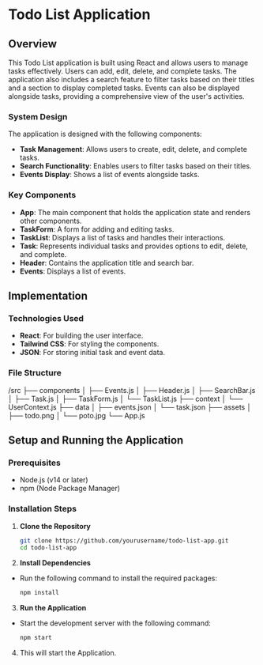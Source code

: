# Todo List Application

## Overview

This Todo List application is built using React and allows users to manage tasks effectively. Users can add, edit, delete, and complete tasks. The application also includes a search feature to filter tasks based on their titles and a section to display completed tasks. Events can also be displayed alongside tasks, providing a comprehensive view of the user's activities.

### System Design

The application is designed with the following components:

- **Task Management**: Allows users to create, edit, delete, and complete tasks.
- **Search Functionality**: Enables users to filter tasks based on their titles.
- **Events Display**: Shows a list of events alongside tasks.

### Key Components

- **App**: The main component that holds the application state and renders other components.
- **TaskForm**: A form for adding and editing tasks.
- **TaskList**: Displays a list of tasks and handles their interactions.
- **Task**: Represents individual tasks and provides options to edit, delete, and complete.
- **Header**: Contains the application title and search bar.
- **Events**: Displays a list of events.

## Implementation

### Technologies Used

- **React**: For building the user interface.
- **Tailwind CSS**: For styling the components.
- **JSON**: For storing initial task and event data.

### File Structure

/src
├── components
│ ├── Events.js
│ ├── Header.js
│ ├── SearchBar.js
│ ├── Task.js
│ ├── TaskForm.js
│ └── TaskList.js
├── context
│ └── UserContext.js
├── data
│ ├── events.json
│ └── task.json
├── assets
│ ├── todo.png
│ └── poto.jpg
└── App.js

## Setup and Running the Application

### Prerequisites

- Node.js (v14 or later)
- npm (Node Package Manager)

### Installation Steps

1. **Clone the Repository**

   ```bash
   git clone https://github.com/yourusername/todo-list-app.git
   cd todo-list-app

   ```

2. **Install Dependencies**

- Run the following command to install the required packages:
  ```bash
  npm install
  ```

3. **Run the Application**

- Start the development server with the following command:
  ```bash
  npm start
  ```

4. This will start the Application.

